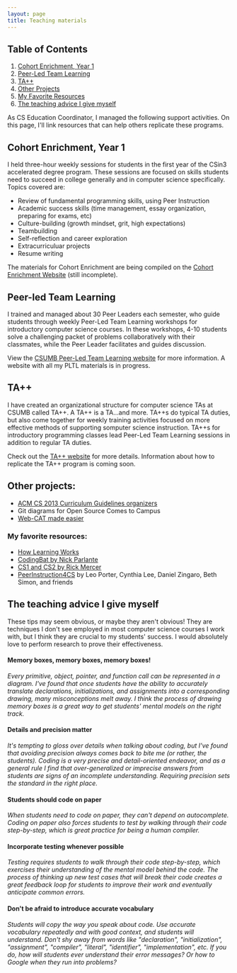 ```yaml
---
layout: page
title: Teaching materials 
---
```


## Table of Contents
1. [Cohort Enrichment, Year 1](#enrichment)
2. [Peer-Led Team Learning](#pltl)
3. [TA++](#ta)
4. [Other Projects](#other)
5. [My Favorite Resources](#favorite)
6. [The teaching advice I give myself](#advice)

As CS Education Coordinator, I managed the following support activities. On this page, I'll link resources that can help others replicate these programs.

<a id="enrichment"></a>
## Cohort Enrichment, Year 1

I held three-hour weekly sessions for students in the first year of the CSin3 accelerated degree program. These sessions are focused on skills students need to succeed in college generally and in computer science specifically. Topics covered are:

* Review of fundamental programming skills, using Peer Instruction 
* Academic success skills (time management, essay organization, preparing for exams, etc)
* Culture-building (growth mindset, grit, high expectations)
* Teambuilding
* Self-reflection and career exploration
* Extracurriculuar projects
* Resume writing

The materials for Cohort Enrichment are being compiled on the [Cohort Enrichment Website](https://sites.google.com/a/csumb.edu/fys-cs/) (still incomplete).

<a id="pltl"></a>
## Peer-led Team Learning  

I trained and managed about 30 Peer Leaders each semester, who guide students through weekly Peer-Led Team Learning workshops for introductory computer science courses. In these workshops, 4-10 students solve a challenging packet of problems collaboratively with their classmates, while the Peer Leader facilitates and guides discussion.

View the [CSUMB Peer-Led Team Learning website](https://sites.google.com/a/csumb.edu/cs-pltl/) for more information. A website with all my PLTL materials is in progress.

<a id="ta"></a>
## TA++ 

I have created an organizational structure for computer science TAs at CSUMB called TA++. A TA++ is a TA...and more. TA++s do typical TA duties, but also come together for weekly training activities focused on more effective methods of supporting somputer science instruction. TA++s for introductory programming classes lead Peer-Led Team Learning sessions in addition to regular TA duties.

Check out the [TA++ website](https://sites.google.com/a/csumb.edu/taplusplus/) for more details. Information about how to replicate the TA++ program is coming soon.

<a id="other"></a>
## Other projects:

* [ACM CS 2013 Curriculum Guidelines organizers](https://docs.google.com/spreadsheets/d/1kKpr4QBuA4__FREyXBNL-JvqMCIp0Av0AZ1TpTK3orw/edit?usp=sharing)
* Git diagrams for Open Source Comes to Campus
* [Web-CAT made easier](https://github.com/paulproteus/webcat-vagrant)

<a id="favorite"></a>
### My favorite resources:

* [How Learning Works](https://books.google.com/books/about/How_Learning_Works.html?id=UZE6fBn81_EC&printsec=frontcover&source=kp_read_button&hl=en#v=onepage&q&f=false)
* [CodingBat by Nick Parlante](http://codingbat.com/java)
* [CS1 and CS2 by Rick Mercer](https://www.cs.arizona.edu/~mercer/)
* [PeerInstruction4CS](http://www.peerinstruction4cs.org/) by Leo Porter, Cynthia Lee, Daniel Zingaro, Beth Simon, and friends

<a id="advice"></a>
## The teaching advice I give myself

These tips may seem obvious, or maybe they aren't obvious! They are techniques I don't see employed in most computer science courses I work with, but I think they are crucial to my students' success. I would absolutely love to perform research to prove their effectiveness.

#### Memory boxes, memory boxes, memory boxes!

*Every primitive, object, pointer, and function call can be represented in a diagram. I've found that once students have the ability to accurately translate declarations, initializations, and assignments into a corresponding drawing, many misconceptions melt away. I think the process of drawing memory boxes is a great way to get students' mental models on the right track.*

#### Details and precision matter

*It's tempting to gloss over details when talking about coding, but I've found that avoiding precision always comes back to bite me (or rather, the students). Coding is a very precise and detail-oriented endeavor, and as a general rule I find that over-generalized or imprecise answers from students are signs of an incomplete understanding. Requiring precision sets the standard in the right place.*

#### Students should code on paper

*When students need to code on paper, they can't depend on autocomplete. Coding on paper also forces students to test by walking through their code step-by-step, which is great practice for being a human compiler.*

#### Incorporate testing whenever possible

*Testing requires students to walk through their code step-by-step, which exercises their understanding of the mental model behind the code. The process of thinking up new test cases that will break their code creates a great feedback loop for students to improve their work and eventually anticipate common errors.*

#### Don't be afraid to introduce accurate vocabulary

*Students will copy the way you speak about code. Use accurate vocabulary repeatedly and with good context, and students will understand. Don't shy away from words like "declaration", "initialization", "assignment", "compiler", "literal", "identifier", "implementation", etc. If you do, how will students ever understand their error messages? Or how to Google when they run into problems?*

